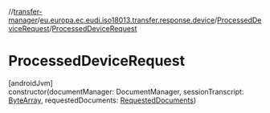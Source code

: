 //[transfer-manager](../../../index.md)/[eu.europa.ec.eudi.iso18013.transfer.response.device](../index.md)/[ProcessedDeviceRequest](index.md)/[ProcessedDeviceRequest](-processed-device-request.md)

# ProcessedDeviceRequest

[androidJvm]\
constructor(documentManager: DocumentManager, sessionTranscript: [ByteArray](https://kotlinlang.org/api/latest/jvm/stdlib/kotlin/-byte-array/index.html), requestedDocuments: [RequestedDocuments](../../eu.europa.ec.eudi.iso18013.transfer.response/-requested-documents/index.md))
